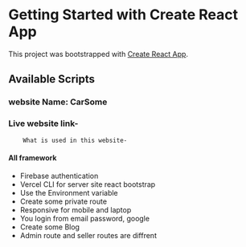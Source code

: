 # Getting Started with Create React App

This project was bootstrapped with [Create React App](https://github.com/facebook/create-react-app).

## Available Scripts

### website Name: CarSome 

### Live website link- 
     
    
```
    What is used in this website-
```
#### All framework
 
- Firebase authentication
- Vercel CLI for server site
react bootstrap
- Use the Environment variable 
- Create some private route
- Responsive for mobile and laptop
- You login from email password, google
- Create some Blog
-   Admin route and seller routes are diffrent


